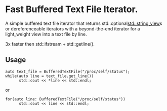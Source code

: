 # Fast Buffered Text File Iterator.
A simple buffered text file iterator that returns std::optional<std::string_view>s or dereferenceable iterators with a beyond-the-end iterator for a light_weight view into a text file by line.

3x faster then std::ifstream + std::getline().

## Usage

```c_cpp
auto text_file = BufferedTextFile("/proc/self/status");
while(auto line = text_file.get_line())
      std::cout << *line << std::endl;
```
or
```c_cpp
for(auto line: BufferedTextFile("/proc/self/status"))
      std::cout << line << std::endl;
```
